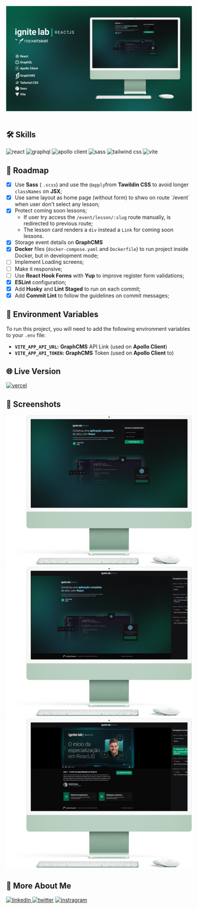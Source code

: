<div align="center">
<img src="public/media/cover.png" alt="Ignite Lab"  />
</div>
<br />

## 🛠 Skills

![react][react] ![graphql][graphql] ![apollo client][apollo] ![sass][sass] ![tailwind css][tailwind] ![vite][vite]

## 📄 Roadmap

- [x] Use **Sass** ( `.scss`) and use the  `@apply`from **Tawildin CSS** to avoid longer `classNames` on **JSX**;
- [x] Use same layout as home page (without form) to shwo on route ´/event` when user don't select any lesson;
- [x] Protect coming soon lessons;
    - If user try access the `/event/lesson/:slug` route manually, is redirected to previous route;
    - The lesson card renders a `div` instead a `Link` for coming soon lessons.
- [x] Storage event details on **GraphCMS**
- [x] **Docker** files (`docker-compose.yaml` and `Dockerfile`) to run project inside Docker, but in development mode;
- [ ] Implement Loading screens;
- [ ] Make it responsive;
- [ ] Use **React Hook Forms** with **Yup** to improve register form validations;
- [x] **ESLint** configuration;
- [x] Add **Husky** and **Lint Staged** to run on each commit;
- [x] Add **Commit Lint** to follow the guidelines on commit messages;

## 💾 Environment Variables

To run this project, you will need to add the following environment variables to your `.env` file:

- **`VITE_APP_API_URL`:** **GraphCMS** API Link (used on **Apollo Client**)
- **`VITE_APP_API_TOKEN`:** **GraphCMS** Token (used on **Apollo Client** to)

## 🌐 Live Version

[![vercel](https://img.shields.io/badge/vercel-000?style=for-the-badge&logo=vercel&logoColor=white)](https://ignite-lab.tutods.vercel.app/)

## 🌠 Screenshots

<img src="public/media/mockups/mockup-home.png" alt="home" />

<img src="public/media/mockups/mockup-no-lesson.png" alt="Event (No Lesson)" /> 

<img src="public/media/mockups/mockup-lesson.png" alt="Event (No Lesson)" />

## 🔗 More About Me

[
![linkedin](https://img.shields.io/badge/linkedin-0A66C2?style=for-the-badge&logo=linkedin&logoColor=white)
](https://linkedin.com/in/daniel-sousa-tutods)
[![twitter](https://img.shields.io/badge/twitter-1DA1F2?style=for-the-badge&logo=twitter&logoColor=white)](https://twitter.com/dsousa_12)
[![instragram](https://img.shields.io/badge/instragram-E4405F?style=for-the-badge&logo=instagram&logoColor=white)](https://twitter.com/dsousa_12)


[react]: https://img.shields.io/badge/react-1E4174?style=for-the-badge&logo=react&logoColor=white

[graphql]: https://img.shields.io/badge/graphql-1E4174?style=for-the-badge&logo=graphql&logoColor=white

[apollo]: https://img.shields.io/badge/apollo%20client-1E4174?style=for-the-badge&logo=apollographql&logoColor=white

[sass]: https://img.shields.io/badge/sass-1E4174?style=for-the-badge&logo=sass&logoColor=white

[tailwind]: https://img.shields.io/badge/tailwind%20css-1E4174?style=for-the-badge&logo=tailwindcss&logoColor=white

[vite]: https://img.shields.io/badge/vite-1E4174?style=for-the-badge&logo=vite&logoColor=white